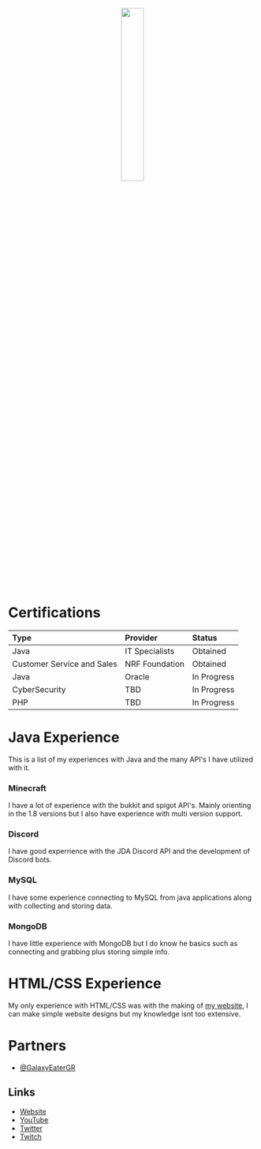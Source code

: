 <p align="center">
  <img src="https://bossslime.com/assets/ezgif.com-gif-maker.gif" width="30%" />
</p>

# Certifications

| Type | Provider | Status |
| :--- | :------- | :----- |
| Java | IT Specialists | Obtained |
| Customer Service and Sales | NRF Foundation | Obtained |
| Java | Oracle | In Progress |
| CyberSecurity | TBD | In Progress |
| PHP | TBD | In Progress |

# Java Experience
This is a list of my experiences with Java and the many API's I have utilized with it.

### Minecraft
I have a lot of experience with the bukkit and spigot API's. Mainly orienting in the 1.8 versions but I also have experience with multi version support.


### Discord
I have good experrience with the JDA Discord API and the development of Discord bots.


### MySQL
I have some experience connecting to MySQL from java applications along with collecting and storing data.


### MongoDB
I have little experience with MongoDB but I do know he basics such as connecting and grabbing plus storing simple info.





# HTML/CSS Experience
My only experience with HTML/CSS was with the making of [my website](https://bossslime.com), I can make simple website designs but my knowledge isnt too extensive.

# Partners

- [@GalaxyEaterGR](https://github.com/GalaxyEaterGR)


## Links
- [Website](https://bossslime.com/)
- [YouTube](https://www.youtube.com/c/bossslime)
- [Twitter](https://twitter.com/Bossslimeplayz)
- [Twitch](https://www.twitch.tv/bosssslime)

<!---
Bossslime/Bossslime is a ✨ special ✨ repository because its `README.md` (this file) appears on your GitHub profile.
You can click the Preview link to take a look at your changes.
--->
